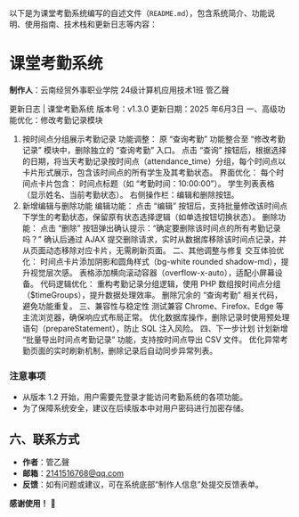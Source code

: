 以下是为课堂考勤系统编写的自述文件（`README.md`），包含系统简介、功能说明、使用指南、技术栈和更新日志等内容：


# 课堂考勤系统  
**制作人**：云南经贸外事职业学院 24级计算机应用技术1班 管乙聲  

更新日志 | 课堂考勤系统
版本号：v1.3.0
更新日期：2025 年6月3日
一、高级功能优化：修改考勤记录模块
1. 按时间点分组展示考勤记录
功能调整：
原 “查询考勤” 功能整合至 “修改考勤记录” 模块中，删除独立的 “查询考勤” 入口。
点击 “查询” 按钮后，根据选择的日期，将当天考勤记录按时间点（attendance_time）分组，每个时间点以卡片形式展示，包含该时间点的所有学生及其考勤状态。
界面优化：
每个时间点卡片包含：
时间点标题（如 “考勤时间：10:00:00”）。
学生列表表格（显示姓名、当前考勤状态）。
右侧操作栏：编辑和删除按钮。
2. 新增编辑与删除功能
编辑功能：
点击 “编辑” 按钮后，支持批量修改该时间点下学生的考勤状态，保留原有状态选择逻辑（如单选按钮切换状态）。
删除功能：
点击 “删除” 按钮弹出确认提示：“确定要删除该时间点的所有考勤记录吗？”
确认后通过 AJAX 提交删除请求，实时从数据库移除该时间点记录，并从页面动态移除对应卡片，无需刷新页面。
二、其他调整与修复
交互体验优化：
时间点卡片添加阴影和圆角样式（bg-white rounded shadow-md），提升视觉层次感。
表格添加横向滚动容器（overflow-x-auto），适配小屏幕设备。
代码逻辑优化：
重构考勤记录分组逻辑，使用 PHP 数组按时间点分组（$timeGroups），提升数据处理效率。
删除冗余的 “查询考勤” 相关代码，避免功能重复。
三、兼容性与稳定性
测试兼容 Chrome、Firefox、Edge 等主流浏览器，确保响应式布局正常。
优化数据库操作，删除记录时使用预处理语句（prepareStatement），防止 SQL 注入风险。
四、下一步计划
计划新增 “批量导出时间点考勤记录” 功能，支持按时间点导出 CSV 文件。
优化异常考勤页面的实时刷新机制，删除记录后自动同步异常列表。

### 注意事项
- 从版本 1.2 开始，用户需要先登录才能访问考勤系统的各项功能。
- 为了保障系统安全，建议在后续版本中对用户密码进行加密存储。 


## 六、联系方式  
- **作者**：管乙聲  
- **邮箱**：2141516768@qq.com  
- **反馈**：如有问题或建议，可在系统底部“制作人信息”处提交反馈表单。  


**感谢使用！** 🌟
